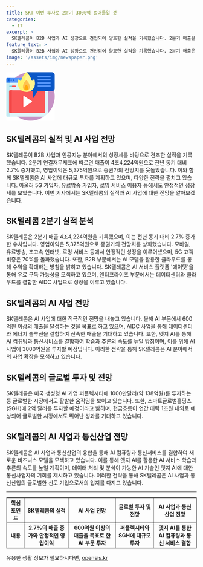 ```yaml
---
title: SKT 이번 투자로 2분기 3000억 벌어들일 것
categories:
  - IT
excerpt: >
  SK텔레콤이 B2B 사업과 AI 성장으로 견인되어 양호한 실적을 기록했습니다. 2분기 매출은 4조4224억원으로 전년 대비 2.7% 증가했고, 영업이익은 5375억원으로 예상치를 웃돌았습니다. 5G 가입자 수는 1623만명이며, 5G 고객 비중은 70%를 돌파했습니다. 또한, B2B 부문에서 AI 모델을 활용하여 수익원을 확대할 계획이며, AI 서비스 플랫폼 에이닷의 유료 구독 가능성을 모색하고 있습니다. 또한, AIDC 사업으로 AI를 접목하고, 올해 AI 부문 매출 600억원 이상을 목표로 하고 있습니다. 여기에 3000억원을 AI 사업에 투자할 예정이며, 엣지 AI를 중요한 AI 사업으로 지목하고 있습니다. 이에 대해 관계자는 엣지 AI가 통신사업자에게 좋은 기회라고 설명했습니다.
feature_text: >
  SK텔레콤이 B2B 사업과 AI 성장으로 견인되어 양호한 실적을 기록했습니다. 2분기 매출은 4조4224억원으로 전년 대비 2.7% 증가했고, 영업이익은 5375억원으로 예상치를 웃돌았습니다. 5G 가입자 수는 1623만명이며, 5G 고객 비중은 70%를 돌파했습니다. 또한, B2B 부문에서 AI 모델을 활용하여 수익원을 확대할 계획이며, AI 서비스 플랫폼 에이닷의 유료 구독 가능성을 모색하고 있습니다. 또한, AIDC 사업으로 AI를 접목하고, 올해 AI 부문 매출 600억원 이상을 목표로 하고 있습니다. 여기에 3000억원을 AI 사업에 투자할 예정이며, 엣지 AI를 중요한 AI 사업으로 지목하고 있습니다. 이에 대해 관계자는 엣지 AI가 통신사업자에게 좋은 기회라고 설명했습니다.
image: '/assets/img/newspaper.png'
---
```


<p><img src="/assets/img/news.png" alt="rentncar 속보" /></p>

<h2 data-ke-size="size26">SK텔레콤의 실적 및 AI 사업 전망</h2>

<p data-ke-size="size16">SK텔레콤이 B2B 사업과 인공지능 분야에서의 성장세를 바탕으로 견조한 실적을 기록했습니다. 2분기 연결재무제표에 따르면 매출이 4조4,224억원으로 전년 동기 대비 2.7% 증가했고, 영업이익은 5,375억원으로 증권가의 전망치를 웃돌았습니다. 이와 함께 SK텔레콤은 AI 사업에 대규모 투자를 계획하고 있으며, 다양한 전략을 펼치고 있습니다. 아울러 5G 가입자, 유료방송 가입자, 로밍 서비스 이용자 등에서도 안정적인 성장세를 보였습니다. 이번 기사에서는 SK텔레콤의 실적과 AI 사업에 대한 전망을 알아보겠습니다.</p>

<h2 data-ke-size="size26">SK텔레콤 2분기 실적 분석</h2>

<p data-ke-size="size16">SK텔레콤은 2분기 매출 4조4,224억원을 기록했으며, 이는 전년 동기 대비 2.7% 증가한 수치입니다. 영업이익은 5,375억원으로 증권가의 전망치를 상회했습니다. 모바일, 유료방송, 초고속 인터넷, 로밍 서비스 등에서 안정적인 성장을 이루어냈으며, 5G 고객 비중은 70%를 돌파했습니다. 또한, B2B 부문에서는 AI 모델을 활용한 클라우드를 통해 수익을 확대하는 방침을 밝히고 있습니다. SK텔레콤은 AI 서비스 플랫폼 '에이닷'을 통해 유료 구독 가능성을 모색하고 있으며, 엔터프라이즈 부문에서는 데이터센터와 클라우드를 결합한 AIDC 사업으로 성장을 이루고 있습니다.</p>

<h2 data-ke-size="size26">SK텔레콤의 AI 사업 전망</h2>

<p data-ke-size="size16">SK텔레콤은 AI 사업에 대한 적극적인 전망을 내놓고 있습니다. 올해 AI 부문에서 600억원 이상의 매출을 달성하는 것을 목표로 하고 있으며, AIDC 사업을 통해 데이터센터와 에너지 솔루션을 결합하여 신속한 매출을 기대하고 있습니다. 또한, 엣지 AI를 통해 AI 컴퓨팅과 통신서비스를 결합하여 학습과 추론의 속도를 높일 방침이며, 이를 위해 AI 사업에 3000억원을 투자할 예정입니다. 이러한 전략을 통해 SK텔레콤은 AI 분야에서의 사업 확장을 모색하고 있습니다.</p>

<h2 data-ke-size="size26">SK텔레콤의 글로벌 투자 및 전망</h2>

<p data-ke-size="size16">SK텔레콤은 미국 생성형 AI 기업 퍼플렉시티에 1000만달러(약 138억원)를 투자하는 등 글로벌한 시장에서도 활발한 움직임을 보이고 있습니다.  또한, 스마트글로벌홀딩스(SGH)에 2억 달러를 투자할 예정이라고 밝히며, 현금흐름이 연간 대략 1조원 내외로 예상되어 글로벌한 시장에서도 뛰어난 성과를 기대하고 있습니다.</p>

<h2 data-ke-size="size26">SK텔레콤의 AI 사업과 통신산업 전망</h2>

<p data-ke-size="size16">SK텔레콤은 AI 사업과 통신산업의 융합을 통해 AI 컴퓨팅과 통신서비스를 결합하여 새로운 비즈니스 모델을 모색하고 있습니다. 이를 통해 엣지 AI를 활용한 AI 서비스 학습과 추론의 속도를 높일 계획이며, 데이터 처리 및 분석이 가능한 AI 기술인 엣지 AI에 대한 통신사업자의 기회를 제시하고 있습니다. 이러한 전략을 통해 SK텔레콤은 AI 사업과 통신산업의 글로벌한 선도 기업으로서의 입지를 다지고 있습니다.</p>

<hr>

<table style="width: 100%;" border="1">
<tbody>
<tr>
<td style="text-align: center; height: 17px;"><b>핵심 포인트</b></td>
<td style="text-align: center; height: 17px;"><b>SK텔레콤의 실적</b></td>
<td style="text-align: center; height: 17px;"><b>AI 사업 전망</b></td>
<td style="text-align: center; height: 17px;"><b>글로벌 투자 및 전망</b></td>
<td style="text-align: center; height: 17px;"><b>AI 사업과 통신산업 전망</b></td>
</tr>
<tr>
<td style="text-align: center; height: 17px;"><b>내용</b></td>
<td style="text-align: center; height: 17px;"><b>2.7%의 매출 증가와 안정적인 영업이익</b></td>
<td style="text-align: center; height: 17px;"><b>600억원 이상의 매출을 목표로 한 AI 부문 투자</b></td>
<td style="text-align: center; height: 17px;"><b>퍼플렉시티와 SGH에 대규모 투자</b></td>
<td style="text-align: center; height: 17px;"><b>엣지 AI를 통한 AI 컴퓨팅과 통신 서비스 결합</b></td>
</tr>
</tbody>
</table>
유용한 생활 정보가 필요하시다면, <a href="https://opensis.kr" rel="dofollow">opensis.kr</a>


